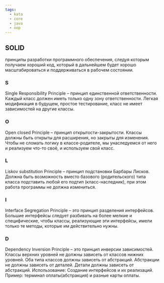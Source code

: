 ```yaml
---
tags:
  - kata
  - core
  - java
  - oop
---
```

## SOLID
принципы разработки программного обеспечения, следуя которым получаем хороший код, который в дальнейшем будет хорошо масштабироваться и поддерживаться в рабочем состоянии.
### S
Single Responsibility Principle – принцип единственной ответственности. Каждый класс должен иметь только одну зону ответственности.
Легкая модификация в будущем, простое тестирование, класс не имеет зависимостей на другие классы.
### O
Open closed Principle – принцип открытости-закрытости. Классы должны быть открыты для расширения, но закрыты для изменения.
Чтобы не сломать логику в классе-родителе, мы унаследуемся от него и реализуем что-то своё, и используем свой класс.
### L
Liskov substitution Principle – принцип подстановки Барбары Лисков. Должна быть возможность вместо базового (родительского) типа класса подставить любой его подтип (класс-наследник), при этом работа программы не должна измениться.
### I
Interface Segregation Principle – это принцип разделения интерфейсов. Большие интерфейсы следует разбивать на более мелкие и специфические, чтобы классы, реализующие эти интерфейсы, имели только те методы, которые им действительно нужны.
### D
Dependency Inversion Principle – это принцип инверсии зависимостей.
Классы верхних уровней не должны зависеть от классов нижних уровней. Оба типа классов должны зависеть от абстракций. Абстракции не должны зависеть от деталей. Детали должны зависеть от абстракций. Использование: Создание интерфейсов и их реализаций. Пример: терминал оплаты(абстракция) и разные карты оплаты.